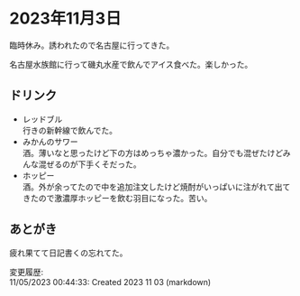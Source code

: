 # 2023年11月3日

臨時休み。誘われたので名古屋に行ってきた。

名古屋水族館に行って磯丸水産で飲んでアイス食べた。楽しかった。

## ドリンク

- レッドブル  
行きの新幹線で飲んでた。
- みかんのサワー  
酒。薄いなと思ったけど下の方はめっちゃ濃かった。自分でも混ぜたけどみんな混ぜるのが下手くそだった。
- ホッピー  
酒。外が余ってたので中を追加注文したけど焼酎がいっぱいに注がれて出てきたので激濃厚ホッピーを飲む羽目になった。苦い。

## あとがき

疲れ果てて日記書くの忘れてた。

変更履歴:  
11/05/2023 00:44:33: Created 2023 11 03 (markdown)  
